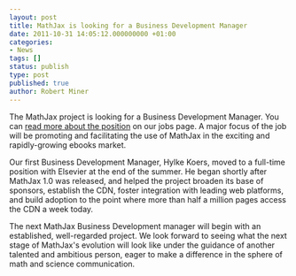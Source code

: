 ```yaml
---
layout: post
title: MathJax is looking for a Business Development Manager
date: 2011-10-31 14:05:12.000000000 +01:00
categories:
- News
tags: []
status: publish
type: post
published: true
author: Robert Miner
---
```


The MathJax project is looking for a Business Development Manager. You can [read more about the position](/) on our jobs page. A major focus of the job will be promoting and facilitating the use of MathJax in the exciting and rapidly-growing ebooks market.

Our first Business Development Manager, Hylke Koers, moved to a full-time position with Elsevier at the end of the summer.  He began shortly after MathJax 1.0 was released, and helped the project broaden its base of sponsors,  establish the CDN, foster integration with leading web platforms, and build adoption to the point where more than half a million pages access the CDN a week today.

The next MathJax Business Development manager will begin with an established, well-regarded project. We look forward to seeing what the next stage of MathJax's evolution will look like under the guidance of another talented and ambitious person, eager to make a difference in the sphere of math and science communication.